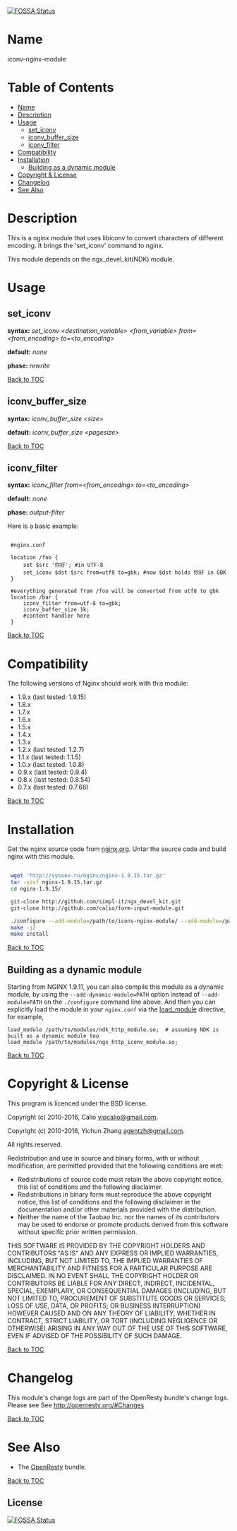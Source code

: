 [![FOSSA Status](https://app.fossa.io/api/projects/git%2Bgithub.com%2Fcanv15%2Ficonv-nginx-module.svg?type=shield)](https://app.fossa.io/projects/git%2Bgithub.com%2Fcanv15%2Ficonv-nginx-module?ref=badge_shield)

<!---
Don't edit this file manually! Instead you should generate it by using:
    wiki2markdown.pl doc/manpage.wiki
-->

Name
====

iconv-nginx-module

Table of Contents
=================

* [Name](#name)
* [Description](#description)
* [Usage](#usage)
    * [set_iconv](#set_iconv)
    * [iconv_buffer_size](#iconv_buffer_size)
    * [iconv_filter](#iconv_filter)
* [Compatibility](#compatibility)
* [Installation](#installation)
    * [Building as a dynamic module](#building-as-a-dynamic-module)
* [Copyright & License](#copyright--license)
* [Changelog](#changelog)
* [See Also](#see-also)

Description
===========

This is a nginx module that uses libiconv to convert characters of different
encoding. It brings the 'set_iconv' command to nginx.

This module depends on the ngx_devel_kit(NDK) module.

Usage
=====

set_iconv
---------

**syntax:** *set_iconv &lt;destination_variable&gt; &lt;from_variable&gt; from=&lt;from_encoding&gt; to=&lt;to_encoding&gt;*

**default:** *none*

**phase:** *rewrite*

[Back to TOC](#table-of-contents)

iconv_buffer_size
-----------------

**syntax:** *iconv_buffer_size &lt;size&gt;*

**default:** *iconv_buffer_size &lt;pagesize&gt;*

[Back to TOC](#table-of-contents)

iconv_filter
------------

**syntax:** *iconv_filter from=&lt;from_encoding&gt; to=&lt;to_encoding&gt;*

**default:** *none*

**phase:** *output-filter*

Here is a basic example:

```nginx

 #nginx.conf

 location /foo {
     set $src '你好'; #in UTF-8
     set_iconv $dst $src from=utf8 to=gbk; #now $dst holds 你好 in GBK
 }

 #everything generated from /foo will be converted from utf8 to gbk
 location /bar {
     iconv_filter from=utf-8 to=gbk;
     iconv_buffer_size 1k;
     #content handler here
 }
```

[Back to TOC](#table-of-contents)

Compatibility
=============

The following versions of Nginx should work with this module:

* 1.9.x (last tested: 1.9.15)
* 1.8.x
* 1.7.x
* 1.6.x
* 1.5.x
* 1.4.x
* 1.3.x
* 1.2.x (last tested: 1.2.7)
* 1.1.x (last tested: 1.1.5)
* 1.0.x (last tested: 1.0.8)
* 0.9.x (last tested: 0.9.4)
* 0.8.x (last tested: 0.8.54)
* 0.7.x (last tested: 0.7.68)

[Back to TOC](#table-of-contents)

Installation
============

Get the nginx source code from [nginx.org](http://nginx.org/).
Untar the source code and build nginx with this module.

```bash

 wget 'http://sysoev.ru/nginx/nginx-1.9.15.tar.gz'
 tar -xzvf nginx-1.9.15.tar.gz
 cd nginx-1.9.15/

 git-clone http://github.com/simpl-it/ngx_devel_kit.git
 git-clone http://github.com/calio/form-input-module.git

 ./configure --add-module=/path/to/iconv-nginx-module/ --add-module=/path/to/ngx_devel_kit
 make -j2
 make install
```

[Back to TOC](#table-of-contents)

Building as a dynamic module
----------------------------

Starting from NGINX 1.9.11, you can also compile this module as a dynamic module, by using the `--add-dynamic-module=PATH` option instead of `--add-module=PATH` on the
`./configure` command line above. And then you can explicitly load the module in your `nginx.conf` via the [load_module](http://nginx.org/en/docs/ngx_core_module.html#load_module)
directive, for example,

```nginx
load_module /path/to/modules/ndk_http_module.so;  # assuming NDK is built as a dynamic module too
load_module /path/to/modules/ngx_http_iconv_module.so;
```

[Back to TOC](#table-of-contents)

Copyright & License
===================

This program is licenced under the BSD license.

Copyright (c) 2010-2016, Calio <vipcalio@gmail.com>.

Copyright (c) 2010-2016, Yichun Zhang <agentzh@gmail.com>.

All rights reserved.

Redistribution and use in source and binary forms, with or without
modification, are permitted provided that the following conditions
are met:

* Redistributions of source code must retain the above copyright
notice, this list of conditions and the following disclaimer.
* Redistributions in binary form must reproduce the above copyright
notice, this list of conditions and the following disclaimer in the
documentation and/or other materials provided with the distribution.
* Neither the name of the Taobao Inc. nor the names of its
contributors may be used to endorse or promote products derived from
this software without specific prior written permission.

THIS SOFTWARE IS PROVIDED BY THE COPYRIGHT HOLDERS AND CONTRIBUTORS
"AS IS" AND ANY EXPRESS OR IMPLIED WARRANTIES, INCLUDING, BUT NOT
LIMITED TO, THE IMPLIED WARRANTIES OF MERCHANTABILITY AND FITNESS FOR
A PARTICULAR PURPOSE ARE DISCLAIMED. IN NO EVENT SHALL THE COPYRIGHT
HOLDER OR CONTRIBUTORS BE LIABLE FOR ANY DIRECT, INDIRECT, INCIDENTAL,
SPECIAL, EXEMPLARY, OR CONSEQUENTIAL DAMAGES (INCLUDING, BUT NOT LIMITED
TO, PROCUREMENT OF SUBSTITUTE GOODS OR SERVICES; LOSS OF USE, DATA, OR
PROFITS; OR BUSINESS INTERRUPTION) HOWEVER CAUSED AND ON ANY THEORY OF
LIABILITY, WHETHER IN CONTRACT, STRICT LIABILITY, OR TORT (INCLUDING
NEGLIGENCE OR OTHERWISE) ARISING IN ANY WAY OUT OF THE USE OF THIS
SOFTWARE, EVEN IF ADVISED OF THE POSSIBILITY OF SUCH DAMAGE.

[Back to TOC](#table-of-contents)

Changelog
=========

This module's change logs are part of the OpenResty bundle's change logs. Please see
See <http://openresty.org/#Changes>

[Back to TOC](#table-of-contents)

See Also
========

* The [OpenResty](https://openresty.org) bundle.

[Back to TOC](#table-of-contents)



## License
[![FOSSA Status](https://app.fossa.io/api/projects/git%2Bgithub.com%2Fcanv15%2Ficonv-nginx-module.svg?type=large)](https://app.fossa.io/projects/git%2Bgithub.com%2Fcanv15%2Ficonv-nginx-module?ref=badge_large)